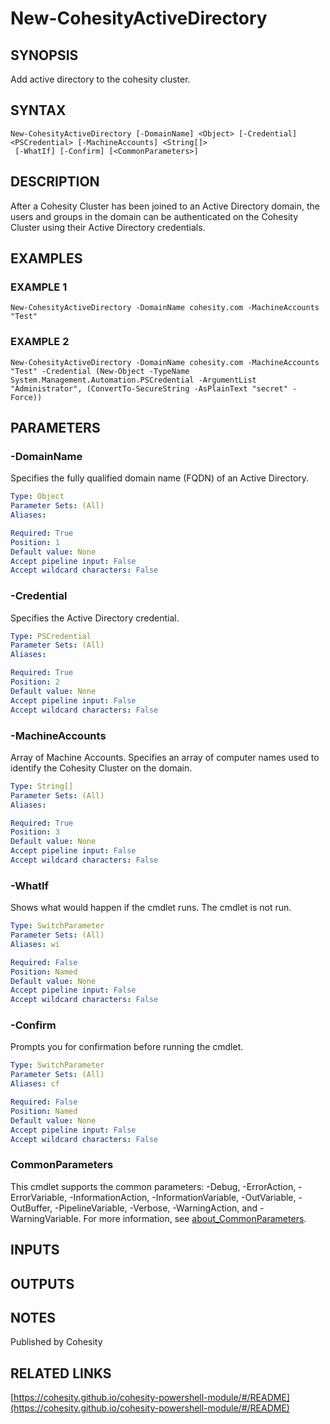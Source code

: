 # New-CohesityActiveDirectory

## SYNOPSIS
Add active directory to the cohesity cluster.

## SYNTAX

```
New-CohesityActiveDirectory [-DomainName] <Object> [-Credential] <PSCredential> [-MachineAccounts] <String[]>
 [-WhatIf] [-Confirm] [<CommonParameters>]
```

## DESCRIPTION
After a Cohesity Cluster has been joined to an Active Directory domain,
the users and groups in the domain can be authenticated on the Cohesity Cluster
using their Active Directory credentials.

## EXAMPLES

### EXAMPLE 1
```
New-CohesityActiveDirectory -DomainName cohesity.com -MachineAccounts "Test"
```

### EXAMPLE 2
```
New-CohesityActiveDirectory -DomainName cohesity.com -MachineAccounts "Test" -Credential (New-Object -TypeName System.Management.Automation.PSCredential -ArgumentList "Administrator", (ConvertTo-SecureString -AsPlainText "secret" -Force))
```

## PARAMETERS

### -DomainName
Specifies the fully qualified domain name (FQDN) of an Active Directory.

```yaml
Type: Object
Parameter Sets: (All)
Aliases:

Required: True
Position: 1
Default value: None
Accept pipeline input: False
Accept wildcard characters: False
```

### -Credential
Specifies the Active Directory credential.

```yaml
Type: PSCredential
Parameter Sets: (All)
Aliases:

Required: True
Position: 2
Default value: None
Accept pipeline input: False
Accept wildcard characters: False
```

### -MachineAccounts
Array of Machine Accounts.
Specifies an array of computer names used to identify the Cohesity Cluster on the domain.

```yaml
Type: String[]
Parameter Sets: (All)
Aliases:

Required: True
Position: 3
Default value: None
Accept pipeline input: False
Accept wildcard characters: False
```

### -WhatIf
Shows what would happen if the cmdlet runs.
The cmdlet is not run.

```yaml
Type: SwitchParameter
Parameter Sets: (All)
Aliases: wi

Required: False
Position: Named
Default value: None
Accept pipeline input: False
Accept wildcard characters: False
```

### -Confirm
Prompts you for confirmation before running the cmdlet.

```yaml
Type: SwitchParameter
Parameter Sets: (All)
Aliases: cf

Required: False
Position: Named
Default value: None
Accept pipeline input: False
Accept wildcard characters: False
```

### CommonParameters
This cmdlet supports the common parameters: -Debug, -ErrorAction, -ErrorVariable, -InformationAction, -InformationVariable, -OutVariable, -OutBuffer, -PipelineVariable, -Verbose, -WarningAction, and -WarningVariable. For more information, see [about_CommonParameters](http://go.microsoft.com/fwlink/?LinkID=113216).

## INPUTS

## OUTPUTS

## NOTES
Published by Cohesity

## RELATED LINKS

[https://cohesity.github.io/cohesity-powershell-module/#/README](https://cohesity.github.io/cohesity-powershell-module/#/README)

